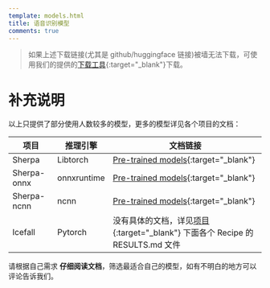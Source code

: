 ```yaml
---
template: models.html
title: 语音识别模型
comments: true
---
```


> 如果上述下载链接(尤其是 github/huggingface 链接)被墙无法下载，可使用我们的提供的[下载工具](https://r.kingway.fun/k2-sync/download){:target="_blank"}下载。

# 补充说明

以上只提供了部分使用人数较多的模型，更多的模型详见各个项目的文档：

项目 | 推理引擎 | 文档链接 | 
----|------|-----|
Sherpa | Libtorch | [Pre-trained models](https://k2-fsa.github.io/sherpa/sherpa/pretrained_models/index.html){:target="_blank"} | 
Sherpa-onnx | onnxruntime | [Pre-trained models](https://k2-fsa.github.io/sherpa/onnx/pretrained_models/index.html){:target="_blank"} | 
Sherpa-ncnn | ncnn | [Pre-trained models](https://k2-fsa.github.io/sherpa/ncnn/pretrained_models/index.html){:target="_blank"} | 
Icefall | Pytorch | 没有具体的文档，详见[项目](https://github.com/k2-fsa/icefall){:target="_blank"} 下面各个 Recipe 的 RESULTS.md 文件 |

请根据自己需求 **仔细阅读文档**，筛选最适合自己的模型，如有不明白的地方可以评论告诉我们。